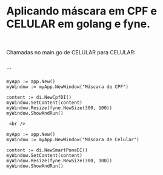 <h1>Aplicando máscara em CPF e CELULAR em golang e fyne.</h1><br />
<p>Chamadas no main.go de CELULAR para CELULAR:</p><br />
```

	myApp := app.New()
	myWindow := myApp.NewWindow("Máscara de CPF")

	content := di.NewCpfDI()
	myWindow.SetContent(content)
	myWindow.Resize(fyne.NewSize(300, 100))
	myWindow.ShowAndRun()

```
 <br />

```

 	myApp := app.New()
	myWindow := myApp.NewWindow("Máscara de Celular")

	content := di.NewSmartPoneDI()
	myWindow.SetContent(content)
	myWindow.Resize(fyne.NewSize(300, 100))
	myWindow.ShowAndRun()
 ```
